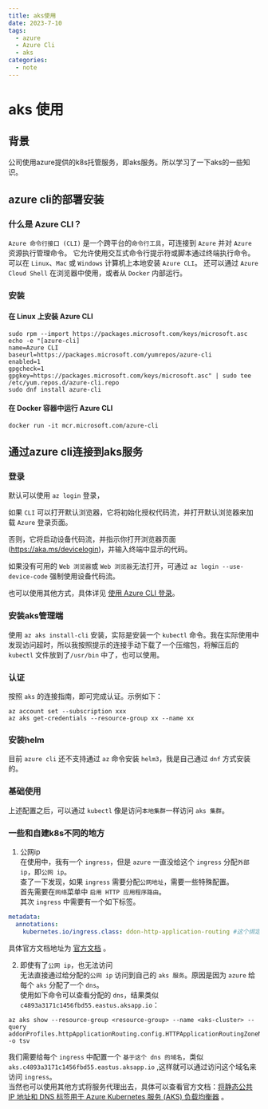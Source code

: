 ```yaml
---
title: aks使用
date: 2023-7-10
tags:
  - azure
  - Azure Cli
  - aks
categories:
  - note
---
```


# aks 使用
## 背景
公司使用azure提供的k8s托管服务，即aks服务。所以学习了一下aks的一些知识。

## azure cli的部署安装

### 什么是 Azure CLI？
`Azure 命令行接口 (CLI)` 是一个跨平台的`命令行工具`，可连接到 `Azure` 并对 `Azure` 资源执行管理命令。 它允许使用交互式命令行提示符或脚本通过终端执行命令。   
可以在 `Linux`、`Mac` 或 `Windows` 计算机上本地安装 `Azure CLI`。 还可以通过 `Azure Cloud Shell` 在浏览器中使用，或者从 `Docker` 内部运行。   

### 安装
#### 在 Linux 上安装 Azure CLI
```shell
sudo rpm --import https://packages.microsoft.com/keys/microsoft.asc
echo -e "[azure-cli]
name=Azure CLI
baseurl=https://packages.microsoft.com/yumrepos/azure-cli
enabled=1
gpgcheck=1
gpgkey=https://packages.microsoft.com/keys/microsoft.asc" | sudo tee /etc/yum.repos.d/azure-cli.repo
sudo dnf install azure-cli
```

#### 在 Docker 容器中运行 Azure CLI
```shell
docker run -it mcr.microsoft.com/azure-cli
```

## 通过azure cli连接到aks服务
### 登录
默认可以使用 `az login` 登录，

如果 `CLI` 可以打开默认浏览器，它将初始化授权代码流，并打开默认浏览器来加载 `Azure` 登录页面。

否则，它将启动设备代码流，并指示你打开浏览器页面 (https://aka.ms/devicelogin)，并输入终端中显示的代码。

如果没有可用的 `Web 浏览器`或 `Web 浏览器`无法打开，可通过 `az login --use-device-code` 强制使用设备代码流。

也可以使用其他方式，具体详见 [使用 Azure CLI 登录](https://learn.microsoft.com/zh-cn/cli/azure/authenticate-azure-cli)。

### 安装aks管理端
使用 `az aks install-cli` 安装，实际是安装一个 `kubectl` 命令。我在实际使用中发现访问超时，所以我按照提示的连接手动下载了一个压缩包，将解压后的 `kubectl` 文件放到了`/usr/bin` 中了，也可以使用。

### 认证
按照 `aks` 的连接指南，即可完成认证。示例如下：
```shell
az account set --subscription xxx
az aks get-credentials --resource-group xx --name xx
```

### 安装helm
目前 `azure cli` 还不支持通过 `az` 命令安装 `helm3`，我是自己通过 `dnf` 方式安装的。

### 基础使用
上述配置之后，可以通过 `kubectl` 像是访问`本地集群`一样访问 `aks 集群`。   

### 一些和自建k8s不同的地方
1. 公网ip   
在使用中，我有一个 `ingress`，但是 `azure` 一直没给这个 `ingress` 分配`外部 ip`，即`公网 ip`。   
查了一下发现，如果 `ingress` 需要分配`公网地址`，需要一些特殊配置。   
首先需要在`网络`菜单中 `启用 HTTP 应用程序路由`。   
其次 `ingress` 中需要有一个如下标签。   
```yaml
metadata:
  annotations:
    kubernetes.io/ingress.class: ddon-http-application-routing #这个绑定
```

具体官方文档地址为 [官方文档](https://learn.microsoft.com/zh-cn/azure/aks/http-application-routing) 。

2. 即使有了`公网 ip`，也无法访问   
无法直接通过给分配的`公网 ip` 访问到自己的 `aks 服务`。原因是因为 `azure` 给每个 `aks` 分配了一个 `dns`。    
使用如下命令可以查看分配的 `dns`，结果类似 `c4893a3171c1456fbd55.eastus.aksapp.io`：
```shell
az aks show --resource-group <resource-group> --name <aks-cluster> --query addonProfiles.httpApplicationRouting.config.HTTPApplicationRoutingZoneName -o tsv
```
我们需要给每个 `ingress` 中配置一个 `基于这个 dns 的域名`，类似 `aks.c4893a3171c1456fbd55.eastus.aksapp.io` ,这样就可以通过访问这个域名来访问 `ingress`。   
当然也可以使用其他方式将服务代理出去，具体可以查看官方文档：[将静态公共 IP 地址和 DNS 标签用于 Azure Kubernetes 服务 (AKS) 负载均衡器](https://learn.microsoft.com/zh-cn/azure/aks/static-ip) 。

